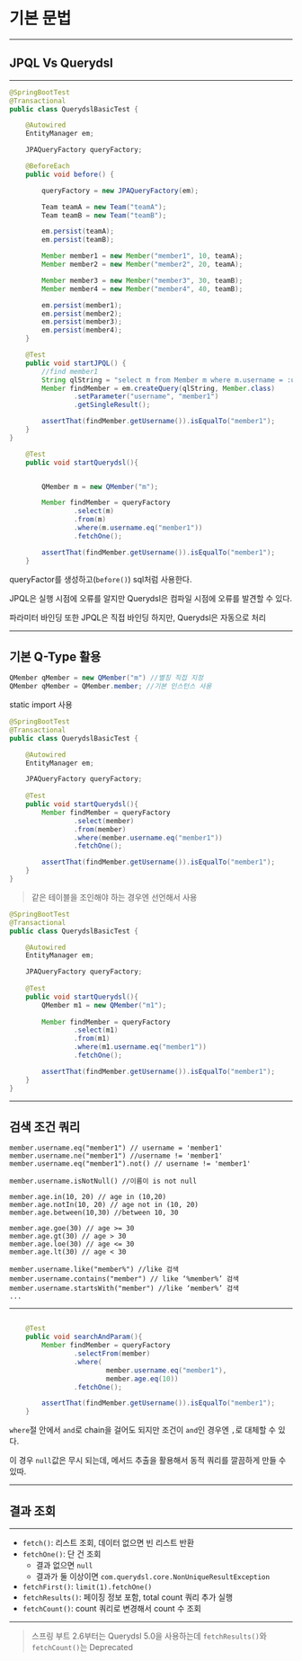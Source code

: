 # 기본 문법

---

## JPQL Vs Querydsl

---


```java
@SpringBootTest
@Transactional
public class QuerydslBasicTest {

    @Autowired
    EntityManager em;

    JPAQueryFactory queryFactory;

    @BeforeEach
    public void before() {

        queryFactory = new JPAQueryFactory(em);

        Team teamA = new Team("teamA");
        Team teamB = new Team("teamB");

        em.persist(teamA);
        em.persist(teamB);

        Member member1 = new Member("member1", 10, teamA);
        Member member2 = new Member("member2", 20, teamA);

        Member member3 = new Member("member3", 30, teamB);
        Member member4 = new Member("member4", 40, teamB);

        em.persist(member1);
        em.persist(member2);
        em.persist(member3);
        em.persist(member4);
    }

    @Test
    public void startJPQL() {
        //find member1
        String qlString = "select m from Member m where m.username = :username";
        Member findMember = em.createQuery(qlString, Member.class)
                .setParameter("username", "member1")
                .getSingleResult();

        assertThat(findMember.getUsername()).isEqualTo("member1");
    }
}
```

```java
    @Test
    public void startQuerydsl(){


        QMember m = new QMember("m");

        Member findMember = queryFactory
                .select(m)
                .from(m)
                .where(m.username.eq("member1"))
                .fetchOne();

        assertThat(findMember.getUsername()).isEqualTo("member1");
    }
```

queryFactor를 생성하고(`before()`) sql처럼 사용한다.

JPQL은 실행 시점에 오류를 알지만 Querydsl은 컴파일 시점에 오류를 발견할 수 있다.

파라미터 바인딩 또한 JPQL은 직접 바인딩 하지만, Querydsl은 자동으로 처리


---

## 기본 Q-Type 활용

```java
QMember qMember = new QMember("m") //별칭 직접 지정
QMember qMember = QMember.member; //기본 인스턴스 사용
```

static import 사용

```java
@SpringBootTest
@Transactional
public class QuerydslBasicTest {

    @Autowired
    EntityManager em;

    JPAQueryFactory queryFactory;
    
    @Test
    public void startQuerydsl(){
        Member findMember = queryFactory
                .select(member)
                .from(member)
                .where(member.username.eq("member1"))
                .fetchOne();

        assertThat(findMember.getUsername()).isEqualTo("member1");
    }
}
```

> 같은 테이블을 조인해야 하는 경우엔 선언해서 사용

```java
@SpringBootTest
@Transactional
public class QuerydslBasicTest {

    @Autowired
    EntityManager em;

    JPAQueryFactory queryFactory;
    
    @Test
    public void startQuerydsl(){
        QMember m1 = new QMember("m1");
        
        Member findMember = queryFactory
                .select(m1)
                .from(m1)
                .where(m1.username.eq("member1"))
                .fetchOne();

        assertThat(findMember.getUsername()).isEqualTo("member1");
    }
}
```

---

## 검색 조건 쿼리

```text
member.username.eq("member1") // username = 'member1'
member.username.ne("member1") //username != 'member1'
member.username.eq("member1").not() // username != 'member1'
        
member.username.isNotNull() //이름이 is not null
        
member.age.in(10, 20) // age in (10,20)
member.age.notIn(10, 20) // age not in (10, 20)
member.age.between(10,30) //between 10, 30
        
member.age.goe(30) // age >= 30
member.age.gt(30) // age > 30
member.age.loe(30) // age <= 30
member.age.lt(30) // age < 30
        
member.username.like("member%") //like 검색
member.username.contains("member") // like ‘%member%’ 검색
member.username.startsWith("member") //like ‘member%’ 검색
...
```

---

```java

    @Test
    public void searchAndParam(){
        Member findMember = queryFactory
                .selectFrom(member)
                .where(
                        member.username.eq("member1"),
                        member.age.eq(10))
                .fetchOne();

        assertThat(findMember.getUsername()).isEqualTo("member1");
    }
```

`where`절 안에서 `and`로 chain을 걸어도 되지만 조건이 `and`인 경우엔 `,`로 대체할 수 있다.

이 경우 `null`값은 무시 되는데, 메서드 추출을 활용해서 동적 쿼리를 깔끔하게 만들 수 있따. 

---

## 결과 조회

---

+ `fetch()`: 리스트 조회, 데이터 없으면 빈 리스트 반환
+ `fetchOne()`: 단 건 조회
  + 결과 없으면 `null`
  + 결과가 둘 이상이면 `com.querydsl.core.NonUniqueResultException`
+ `fetchFirst()`: `limit(1).fetchOne()`
+ `fetchResults()`: 페이징 정보 포함, total count 쿼리 추가 실행
+ `fetchCount()`: count 쿼리로 변경해서 count 수 조회

---

> 스프링 부트 2.6부터는 Querydsl 5.0을 사용하는데 `fetchResults()`와 `fetchCount()`는 Deprecated
